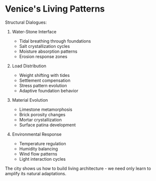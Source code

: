 # Venice's Living Patterns

Structural Dialogues:

1. Water-Stone Interface
   - Tidal breathing through foundations
   - Salt crystallization cycles
   - Moisture absorption patterns
   - Erosion response zones

2. Load Distribution
   - Weight shifting with tides
   - Settlement compensation
   - Stress pattern evolution
   - Adaptive foundation behavior

3. Material Evolution
   - Limestone metamorphosis
   - Brick porosity changes
   - Mortar crystallization
   - Surface patina development

4. Environmental Response
   - Temperature regulation
   - Humidity balancing
   - Wind flow patterns
   - Light interaction cycles

The city shows us how to build living architecture - we need only learn to amplify its natural adaptations.